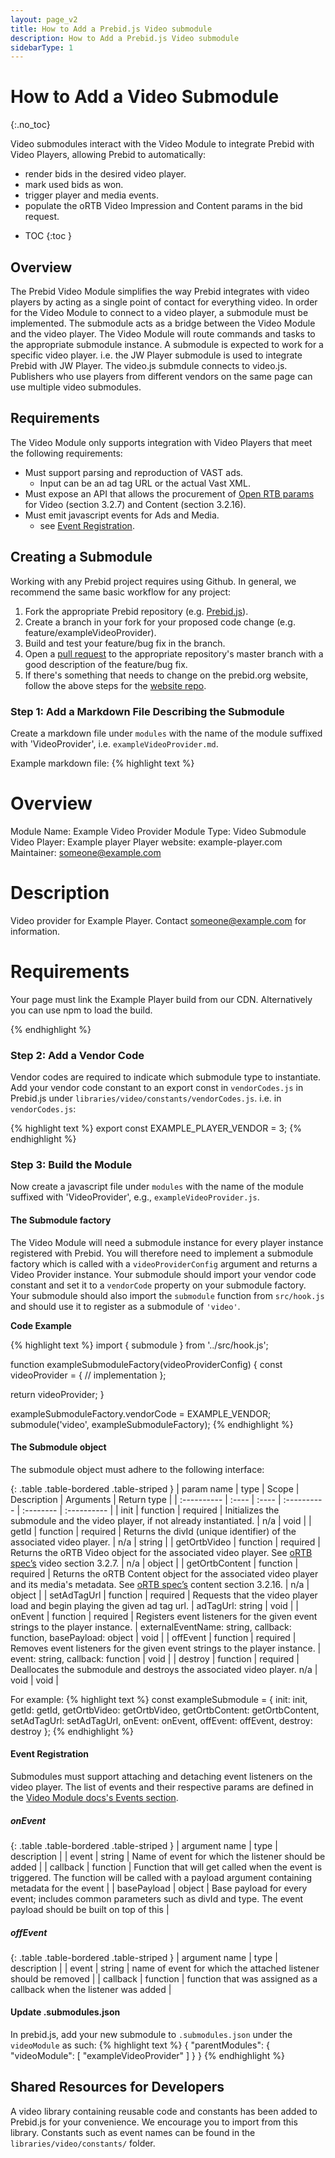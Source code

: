 ```yaml
---
layout: page_v2
title: How to Add a Prebid.js Video submodule
description: How to Add a Prebid.js Video submodule
sidebarType: 1
---
```


# How to Add a Video Submodule
{:.no_toc}

Video submodules interact with the Video Module to integrate Prebid with Video Players, allowing Prebid to automatically:
- render bids in the desired video player.
- mark used bids as won.
- trigger player and media events.
- populate the oRTB Video Impression and Content params in the bid request.

* TOC
{:toc }

## Overview

The Prebid Video Module simplifies the way Prebid integrates with video players by acting as a single point of contact for everything video.
In order for the Video Module to connect to a video player, a submodule must be implemented. The submodule acts as a bridge between the Video Module and the video player.
The Video Module will route commands and tasks to the appropriate submodule instance.
A submodule is expected to work for a specific video player. i.e. the JW Player submodule is used to integrate Prebid with JW Player. The video.js submdule connects to video.js. 
Publishers who use players from different vendors on the same page can use multiple video submodules.

## Requirements

The Video Module only supports integration with Video Players that meet the following requirements:
- Must support parsing and reproduction of VAST ads.
  - Input can be an ad tag URL or the actual Vast XML.
- Must expose an API that allows the procurement of [Open RTB params](https://www.iab.com/wp-content/uploads/2016/03/OpenRTB-API-Specification-Version-2-5-FINAL.pdf) for Video (section 3.2.7) and Content (section 3.2.16).
- Must emit javascript events for Ads and Media.
  - see [Event Registration](#event-registration).

## Creating a Submodule

Working with any Prebid project requires using Github. In general, we recommend the same basic workflow for any project:

1. Fork the appropriate Prebid repository (e.g. [Prebid.js](https://github.com/prebid/Prebid.js)).
2. Create a branch in your fork for your proposed code change (e.g. feature/exampleVideoProvider).
3. Build and test your feature/bug fix in the branch.
4. Open a [pull request](https://help.github.com/en/desktop/contributing-to-projects/creating-a-pull-request) to the appropriate repository's master branch with a good description of the feature/bug fix.
5. If there's something that needs to change on the prebid.org website, follow the above steps for the [website repo](https://github.com/prebid/prebid.github.io).

### Step 1: Add a Markdown File Describing the Submodule

Create a markdown file under `modules` with the name of the module suffixed with 'VideoProvider', i.e. `exampleVideoProvider.md`.

Example markdown file:
{% highlight text %}
# Overview

Module Name: Example Video Provider
Module Type: Video Submodule
Video Player: Example player
Player website: example-player.com
Maintainer: someone@example.com

# Description

Video provider for Example Player. Contact someone@example.com for information.

# Requirements

Your page must link the Example Player build from our CDN. Alternatively you can use npm to load the build.

{% endhighlight %}

### Step 2: Add a Vendor Code

Vendor codes are required to indicate which submodule type to instantiate. Add your vendor code constant to an export const in `vendorCodes.js` in Prebid.js under `libraries/video/constants/vendorCodes.js`.
i.e. in `vendorCodes.js`:

{% highlight text %}
export const EXAMPLE_PLAYER_VENDOR = 3;
{% endhighlight %}

### Step 3: Build the Module

Now create a javascript file under `modules` with the name of the module suffixed with 'VideoProvider', e.g., `exampleVideoProvider.js`.

#### The Submodule factory

The Video Module will need a submodule instance for every player instance registered with Prebid. You will therefore need to implement a submodule factory which is called with a `videoProviderConfig` argument and returns a Video Provider instance.
Your submodule should import your vendor code constant and set it to a `vendorCode` property on your submodule factory.
Your submodule should also import the `submodule` function from `src/hook.js` and should use it to register as a submodule of `'video'`.

**Code Example**

{% highlight text %}
import { submodule } from '../src/hook.js';

function exampleSubmoduleFactory(videoProviderConfig) {
  const videoProvider = {
    // implementation
  };

  return videoProvider;
}

exampleSubmoduleFactory.vendorCode = EXAMPLE_VENDOR;
submodule('video', exampleSubmoduleFactory);
{% endhighlight %}

#### The Submodule object

The submodule object must adhere to the following interface:

{: .table .table-bordered .table-striped }
|  param name | type  | Scope | Description | Arguments | Return type |
| :---------- | :---- | :---- | :---------- | :-------- | :---------- |
| init | function | required | Initializes the submodule and the video player, if not already instantiated. | n/a | void |
| getId | function | required | Returns the divId (unique identifier) of the associated video player. | n/a | string |
| getOrtbVideo | function | required | Returns the oRTB Video object for the associated video player. See [oRTB spec’s](https://www.iab.com/wp-content/uploads/2016/03/OpenRTB-API-Specification-Version-2-5-FINAL.pdf) video section 3.2.7. | n/a | object |
| getOrtbContent | function | required | Returns the oRTB Content object for the associated video player and its media's metadata. See [oRTB spec’s](https://www.iab.com/wp-content/uploads/2016/03/OpenRTB-API-Specification-Version-2-5-FINAL.pdf)  content section 3.2.16. | n/a | object |
| setAdTagUrl | function | required | Requests that the video player load and begin playing the given ad tag url. | adTagUrl: string | void |
| onEvent | function | required | Registers event listeners for the given event strings to the player instance. | externalEventName: string, callback: function, basePayload: object | void |
| offEvent | function | required | Removes event listeners for the given event strings to the player instance. | event: string, callback: function | void |
| destroy | function | required | Deallocates the submodule and destroys the associated video player. n/a | void | void |

For example:
{% highlight text %}
const exampleSubmodule =  {
  init: init,
  getId: getId,
  getOrtbVideo: getOrtbVideo,
  getOrtbContent: getOrtbContent,
  setAdTagUrl: setAdTagUrl,
  onEvent: onEvent,
  offEvent: offEvent,
  destroy: destroy
};
{% endhighlight %}

<a name="event-registration" />

#### Event Registration

Submodules must support attaching and detaching event listeners on the video player. The list of events and their respective params are defined in the [Video Module docs's Events section]({{site.github.url}}/prebid-video/video-module.html#events).

##### onEvent

{: .table .table-bordered .table-striped }
| argument name | type | description |
| event | string | Name of event for which the listener should be added |
| callback | function | Function that will get called when the event is triggered. The function will be called with a payload argument containing metadata for the event |
| basePayload | object | Base payload for every event; includes common parameters such as divId and type. The event payload should be built on top of this |

##### offEvent

{: .table .table-bordered .table-striped }
| argument name | type | description |
| event | string | name of event for which the attached listener should be removed |
| callback | function | function that was assigned as a callback when the listener was added |

#### Update .submodules.json

In prebid.js, add your new submodule to `.submodules.json` under the `videoModule` as such:
{% highlight text %}
{
  "parentModules": {
    "videoModule": [
      "exampleVideoProvider"
    ]
  }
}
{% endhighlight %}

## Shared Resources for Developers

A video library containing reusable code and constants has been added to Prebid.js for your convenience. We encourage you to import from this library.
Constants such as event names can be found in the `libraries/video/constants/` folder.
